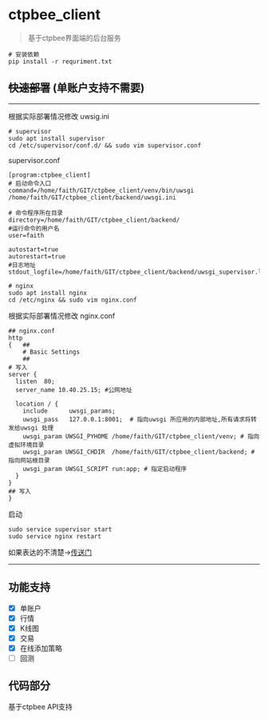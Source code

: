 # ctpbee_client  
> 基于ctpbee界面端的后台服务
```
# 安装依赖
pip install -r requriment.txt
```

## ~~快速部署~~ (单账户支持不需要)

--- 
根据实际部署情况修改 uwsig.ini
```
# supervisor
sudo apt install supervisor
cd /etc/supervisor/conf.d/ && sudo vim supervisor.conf
```
supervisor.conf
```
[program:ctpbee_client]
# 启动命令入口
command=/home/faith/GIT/ctpbee_client/venv/bin/uwsgi /home/faith/GIT/ctpbee_client/backend/uwsgi.ini

# 命令程序所在目录
directory=/home/faith/GIT/ctpbee_client/backend/
#运行命令的用户名
user=faith
        
autostart=true
autorestart=true
#日志地址
stdout_logfile=/home/faith/GIT/ctpbee_client/backend/uwsgi_supervisor.log    
```
```
# nginx
sudo apt install nginx
cd /etc/nginx && sudo vim nginx.conf
```
根据实际部署情况修改 nginx.conf
```
## nginx.conf
http
{   ##
	# Basic Settings
	##
# 写入
server {
  listen  80;
  server_name 10.40.25.15; #公网地址

  location / {
    include      uwsgi_params;
    uwsgi_pass   127.0.0.1:8001;  # 指向uwsgi 所应用的内部地址,所有请求将转发给uwsgi 处理
    uwsgi_param UWSGI_PYHOME /home/faith/GIT/ctpbee_client/venv; # 指向虚拟环境目录
    uwsgi_param UWSGI_CHDIR  /home/faith/GIT/ctpbee_client/backend; # 指向网站根目录
    uwsgi_param UWSGI_SCRIPT run:app; # 指定启动程序
  }
}
## 写入
}
```
启动
```
sudo service supervisor start
sudo service nginx restart
```
如果表达的不清楚->[传送门](https://www.cnblogs.com/Ray-liang/p/4173923.html)

---

## 功能支持
 - [x] 单账户
 - [x] 行情
 - [x] K线图
 - [x] 交易
 - [x] 在线添加策略
 - [ ] 回测
 
## 代码部分     

基于ctpbee API支持
